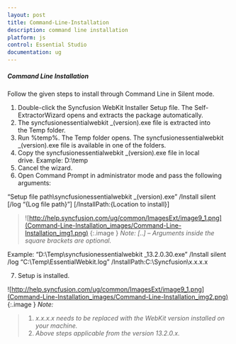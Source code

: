 ```yaml
---
layout: post
title: Command-Line-Installation
description: command line installation
platform: js
control: Essential Studio
documentation: ug
---
```


##### Command Line Installation

Follow the given steps to install through Command Line in Silent mode.

1. Double-click the Syncfusion WebKit Installer Setup file. The Self-ExtractorWizard opens and extracts the package automatically.
2. The syncfusionessentialwebkit _(version).exe file is extracted into the Temp folder. 
3. Run %temp%. The Temp folder opens. The syncfusionessentialwebkit _(version).exe file is available in one of the folders.
4. Copy the syncfusionessentialwebkit _(version).exe file in local drive. Example: D:\temp
5. Cancel the wizard.
6. Open Command Prompt in administrator mode and pass the following arguments:

“Setup file path\syncfusionessentialwebkit _(version).exe” /Install silent [/log “{Log file path}”] [/InstallPath:{Location to install}]

> ![http://help.syncfusion.com/ug/common/ImagesExt/image9_1.png](Command-Line-Installation_images/Command-Line-Installation_img1.png)
{:.image }
_Note: [..] – Arguments inside the square brackets are optional._





Example: “D:\Temp\syncfusionessentialwebkit _13.2.0.30.exe” /Install silent /log “C:\Temp\EssentialWebkit.log” /InstallPath:C:\Syncfusion\x.x.x.x 

7. Setup is installed.
> 
![http://help.syncfusion.com/ug/common/ImagesExt/image9_1.png](Command-Line-Installation_images/Command-Line-Installation_img2.png)
{:.image }
_Note:_ 

> 1. _x.x.x.x needs to be replaced with the WebKit version installed on your machine._
> 2. _Above steps applicable from the version 13.2.0.x._
> 


